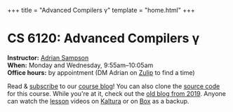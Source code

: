 +++
title = "Advanced Compilers γ"
template = "home.html"
+++
# CS 6120: Advanced Compilers γ

**Instructor:** [Adrian Sampson][adrian]  
**When:** Monday and Wednesday, 9:55am–10:05am  
**Office hours:** by appointment (DM Adrian on [Zulip][] to find a time)

Read & [subscribe][rss] to our [course blog][blog]!
You can also clone the [source code][gh] for this course.
While you're at it, check out the [old blog from 2019][oldblog].
Anyone can watch the [lesson][] videos on [Kaltura][] or on [Box][] as a backup.

[adrian]: https://www.cs.cornell.edu/~asampson/
[zulip]: https://cs6120.zulipchat.com
[blog]: @/blog/_index.md
[rss]: rss.xml
[gh]: https://github.com/sampsyo/cs6120
[oldblog]: https://www.cs.cornell.edu/courses/cs6120/2019fa/blog/
[kaltura]: https://vod.video.cornell.edu/channel/CS%2B6120/179754792
[box]: https://cornell.box.com/s/wb3387ebfbte9btx3weekmc8nij5glep
[lesson]: @/lesson/_index.md
